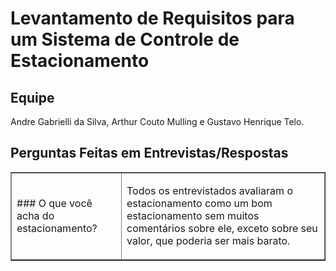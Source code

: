 # Levantamento de Requisitos para um Sistema de Controle de Estacionamento
## Equipe
Andre Gabrielli da Silva, Arthur Couto Mulling e Gustavo Henrique Telo.

## Perguntas Feitas em Entrevistas/Respostas
<table border = "1">
<tr>
  <td> ### O que você acha do estacionamento?</td> <td> <p> Todos os entrevistados avaliaram o estacionamento como um bom estacionamento
sem muitos comentários sobre ele, exceto sobre seu valor, que poderia ser mais
barato.</p></td>
</tr>
